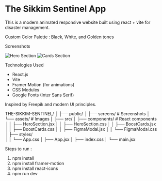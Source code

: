 # The Sikkim Sentinel App
This is a modern animated responsive website built using react + vite for disaster management.

Custom Color Palette : Black, White, and Golden tones

Screenshots

![Hero Section](./assets/screens/hero.png)
![Cards Section](./assets/screens/cards.png)

Technologies Used

- React.js
- Vite
- Framer Motion (for animations)
- CSS Modules
- Google Fonts (Inter Sans Serif)

Inspired by Freepik and modern UI principles.

THE-SIKKIM-SENTINEL/
│
├── public/
│   ├── screens/         # Screenshots
│   └── assets/          # Images
│
├── src/
│   ├── components/      # React components
│   │   ├── HeroSection.jsx
│   │   ├── HeroSection.css
│   │   ├── BoostCards.jsx
│   │   ├── BoostCards.css
│   │   ├── FigmaModal.jsx
│   │   └── FigmaModal.css
│   ├── styles/          
│   │   └── App.css
│   ├── App.jsx
│   ├── index.css
│   └── main.jsx

Steps to run : 
1. npm install
2. npm install framer-motion
3. npm install react-icons
4. npm run dev